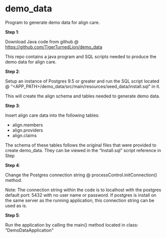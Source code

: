 # demo_data
Program to generate demo data for align care.

<b>Step 1</b>:

Download Java code from github @ https://github.com/TigerTurnedLion/demo_data

This repo contains a java program and SQL scripts needed to produce the demo data for align care.

<b>Step 2</b>:

Setup an instance of Postgres 9.5 or greater and run the SQL script located @
 “<APP_PATH>/demo_data/src/main/resources/seed_data/install.sql” in it.

This will create the align schema and tables needed to generate demo data.

<b>Step 3</b>:

Insert align care data into the following tables:
<ul>
<li>align.members</li>
<li>align.providers</li>
<li>align.claims</li>
</ul>

The schema of these tables follows the original files that were provided to create demo_data.  They can be viewed in the “Install.sql” script reference in Step

<b>Step 4</b>:

Change the Postgres connection string @ processControl.initConnection() method.

Note: The connection string within the code is to localhost with the postgres default port: 5432 with no user name or password.  If postgres is install on the same server as the running application, this connection string can be used as is.

<b>Step 5</b>:

Run the application by calling the main() method located in class: “DemoDataApplication"
